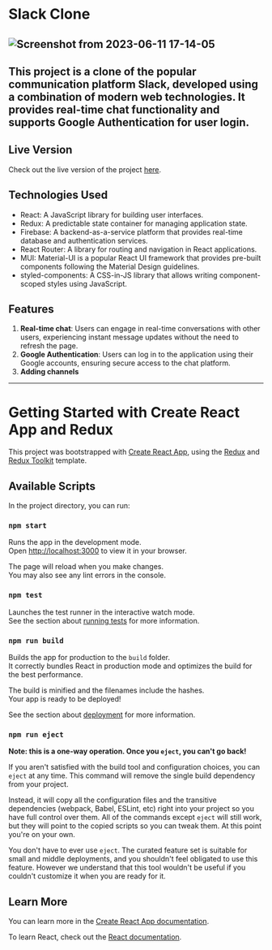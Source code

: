 # Slack Clone
![Screenshot from 2023-06-11 17-14-05](https://github.com/mmd-moradi/slack-clone/assets/110211422/bea6a718-91f7-4c8c-8216-96bae2f2044b)
----------
This project is a clone of the popular communication platform Slack, developed using a combination of modern web technologies. It provides real-time chat functionality and supports Google Authentication for user login.
-------
## Live Version

Check out the live version of the project [here](https://slack-clone-72365.web.app/).

## Technologies Used

- React: A JavaScript library for building user interfaces.
- Redux: A predictable state container for managing application state.
- Firebase: A backend-as-a-service platform that provides real-time database and authentication services.
- React Router: A library for routing and navigation in React applications.
- MUI: Material-UI is a popular React UI framework that provides pre-built components following the Material Design guidelines.
- styled-components: A CSS-in-JS library that allows writing component-scoped styles using JavaScript.

## Features

1. **Real-time chat**: Users can engage in real-time conversations with other users, experiencing instant message updates without the need to refresh the page.
2. **Google Authentication**: Users can log in to the application using their Google accounts, ensuring secure access to the chat platform.
3. **Adding channels**

---------
# Getting Started with Create React App and Redux

This project was bootstrapped with [Create React App](https://github.com/facebook/create-react-app), using the [Redux](https://redux.js.org/) and [Redux Toolkit](https://redux-toolkit.js.org/) template.

## Available Scripts

In the project directory, you can run:

### `npm start`

Runs the app in the development mode.\
Open [http://localhost:3000](http://localhost:3000) to view it in your browser.

The page will reload when you make changes.\
You may also see any lint errors in the console.

### `npm test`

Launches the test runner in the interactive watch mode.\
See the section about [running tests](https://facebook.github.io/create-react-app/docs/running-tests) for more information.

### `npm run build`

Builds the app for production to the `build` folder.\
It correctly bundles React in production mode and optimizes the build for the best performance.

The build is minified and the filenames include the hashes.\
Your app is ready to be deployed!

See the section about [deployment](https://facebook.github.io/create-react-app/docs/deployment) for more information.

### `npm run eject`

**Note: this is a one-way operation. Once you `eject`, you can't go back!**

If you aren't satisfied with the build tool and configuration choices, you can `eject` at any time. This command will remove the single build dependency from your project.

Instead, it will copy all the configuration files and the transitive dependencies (webpack, Babel, ESLint, etc) right into your project so you have full control over them. All of the commands except `eject` will still work, but they will point to the copied scripts so you can tweak them. At this point you're on your own.

You don't have to ever use `eject`. The curated feature set is suitable for small and middle deployments, and you shouldn't feel obligated to use this feature. However we understand that this tool wouldn't be useful if you couldn't customize it when you are ready for it.

## Learn More

You can learn more in the [Create React App documentation](https://facebook.github.io/create-react-app/docs/getting-started).

To learn React, check out the [React documentation](https://reactjs.org/).
